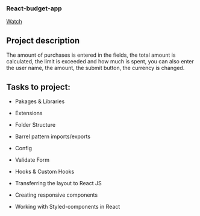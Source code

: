### React-budget-app

[Watch][def]

[def]:  https://sivilenok.github.io/react-budget-app/

## Project description

The amount of purchases is entered in the fields, the total amount is calculated, the limit is exceeded and how much is spent, you can also enter the user name, the amount, the submit button, the currency is changed.

## Tasks to project:

- Pakages & Libraries

- Extensions

- Folder Structure

- Barrel pattern imports/exports

- Config

- Validate Form

- Hooks & Custom Hooks

- Transferring the layout to React JS

- Creating responsive components

- Working with Styled-components in React